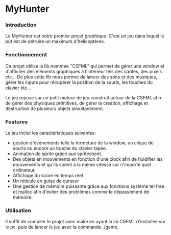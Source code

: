 # MyHunter

### Introduction

Le MyHunter est notre premier projet graphique. C'est un jeu dans lequel le but est de détruire un maximum d'hélicoptères.



### **Fonctionnement**

Ce projet utilise la lib nommée "CSFML" qui permet de gérer une window et d'afficher des éléments graphiques à l'intérieur tels des sprites, des pixels etc... De plus cette lib nous permet de lancer des sons et des musiques, gérer les inputs pour récupérer la position de la souris, les touches du clavier etc...

Le jeu repose sur un petit moteur de jeu construit autour de la CSFML afin de gérer des physiques primitives, de gérer la création, affichage et destruction de plusieurs objets simultanément.



### Features

Le jeu inclut les caractéristiques suivantes:

* gestion d'événements telle la fermeture de la window, un clique de souris ou encore un touche du clavier tapée.
* Animation de sprite grâce aux spritesheet.
* Des objets en mouvements en fonction d'une clock afin de fluidifier les mouvements et qu'ils soient à la même vitesse sur n'importe quel ordinateur.
* Affichage du score en temps réel
* Un réticule en guise de curseur
* Une gestion de mémoire puissante grâce aux fonctions système tel free et malloc afin d'éviter des problèmes comme le dépassement de mémoire.



### Utilisation

Il suffit de compiler le projet avec make en ayant la lib CSFML d'installée sur le pc, puis de lancer le jeu avec la commande ./game.

